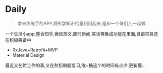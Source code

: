 # Daily

> 拿来练练手的APP,将所学知识尽量利用起来.是和一个哥们儿一起做.

一个生活小app,整合知乎,微信热文,即时新闻,笑话等集成功能在里面,目前项目还在积极筹备中

- RxJava+Retrofit+MVP
- Material Design

最近又在忙工作的事,又在秋招刷题复习,唉~搞这个的时间有点少,更新慢...
